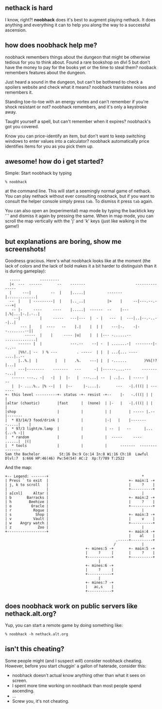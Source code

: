 nethack is hard
---------------

I know, right?! **noobhack** does it's best to augment playing nethack. 
It does anything and everything it can to help you along the way to a 
successful ascension.

how does noobhack help me?
--------------------------

noobhack remembers things about the dungeon that might be otherwise tedious for
you to think about. Found a rare bookshop on dlvl 5 but don't have the money to
pay for the books yet or the time to steal them? nooback remembers features
about the dungeon. 

Just heard a sound in the dungeon, but can't be bothered to check a spoilers
website and check what it means? noobhack translates noises and remembers it.

Standing toe-to-toe with an energy vortex and can't remember if you're shock 
resistant or not? noobhack remembers, and it's only a keystroke away.

Taught yourself a spell, but can't remember when it expires? noobhack's got you
covered.

Know you can price-identify an item, but don't want to keep switching windows
to enter values into a calculator? noobhack automatically price identifies 
items for you as you pick them up.

awesome! how do i get started?
------------------------------

Simple: Start noobhack by typing

    % noobhack

at the command line. This will start a seemingly normal game of nethack. You
can play nethack without ever consulting noobhack, but if you want to consult
the helper console simply press `tab`. To dismiss it press `tab` again.

You can also open an (experimental) map mode by typing the backtick key '`' and
dismiss it again by pressing the same. When in map mode, you can scroll the map
vertically with the 'j' and 'k' keys (just like walking in the game!)

but explanations are boring, show me screenshots!
-------------------------------------------------

Goodness gracious. Here's what noobhack looks like at the moment (the lack of
colors and the lack of bold makes it a bit harder to distinguish than it is 
during gameplay):

      -----         ---------
      |<  ---  ------       --    -------                       ---------------
      |     ---|         --  |    |.....|          -------      |.............|
      --  |    | ---------|  |    |.._..|          |>    |     --|---.--.----+|
       -- |-     ----     ----    |.....|  ------  --    |---  |.%|...|-.|.-..|
        --|         |     -----   ---|---  |  - |   ---  |  ---|..|--.-..--|..|
           --- |    |  ----   --    |.|    |  | |    ---|-.    -|--........--||
             -----  |    |     ---- |u|    |  | |--- -......--  ..............|
          ------ |  |             ---.--    --| -  | .......-|  --------|--..--
          |%%!.| --  ) % ---         . -----  | |  | ...{... ----     ....|..--
          |..%.|  |        |   |    .%.    ---| |  | -......        )%%[!?|...|
          ---|--------    -------   ---      -| |------....---     --------...|
       ------ ---.. -|   -|  |  |-   |  ---...| --  | ..|..  | ----- |       --
       |  |- ....%.. |% --|  |  |--     |-....|.       ---   -|.(((| | -------
    +- this level ----------+- status -+- resist -+--    |-   -.(((| | |   |
    |altar (chaotic)        |fast      |  (none)  | |-   |   -|.(((| | |   |
    |shop                   |          |          | |        | ----- |.--|-------
    |  * 83/14/3 food/drink |          |          |-|   |    |--------.....|    |
    |  * 97/3 light/m.lamp  |          |          | --  |   --      |...{..-% -||
    |  * random             |          |          |  -----     ----  ......|  |(|
    |  * tools              |          |          |      -------  ---------------
    Sam the Bachelor         St:16 Dx:9 Co:14 In:8 Wi:16 Ch:18  Lawful
    Dlvl:7  $:666 HP:46(46) Pw:54(54) AC:2  Xp:7/789 T:2522

And the map:

    +-- Legend: -------+                                           *
    | Press ` to exit  |                                     +- main:1 -+
    | j, k to scroll   |                                     |     ?    |
    |                  |                                     +----------+
    | a[cnl]     Altar |                                           |
    | b       Barracks |                                     +- main:2 -+
    | h        Beehive |                                     |     ?    |
    | o         Oracle |                                     +----------+
    | r          Rogue |                                           |
    | s           Shop |                                     +- main:3 -+
    | v          Vault |                                     |     v    |
    | w    Angry watch |                                     +----------+
    | z            Zoo |                                           |
    +------------------+                                     +- main:4 -+
                                                             |    al    |
                                                       .-----+----------+
                                                      /            |
                                         +- mines:5 -+       +- main:5 -+
                                         |     ?     |       |     ?    |
                                         +-----------+       +----------+
                                               |
                                         +- mines:6 -+
                                         |     ?     |
                                         +-----------+
                                               |
                                         +- mines:7 -+
                                         |   ac,s    |
                                         +-----------+


does noobhack work on public servers like nethack.alt.org?
----------------------------------------------------------

Yup, you can start a remote game by doing something like:

    % noobhack -h nethack.alt.org

isn't this cheating?
--------------------

Some people might (and I suspect *will*) consider noobhack cheating. However,
before you start chuggin' a gallon of haterade, consider this:

* noobhack doesn't actual know anything other than what it sees on screen.
* I spent more time working on noobhack than most people spend ascending.
* ...
* Screw you, it's not cheating.

